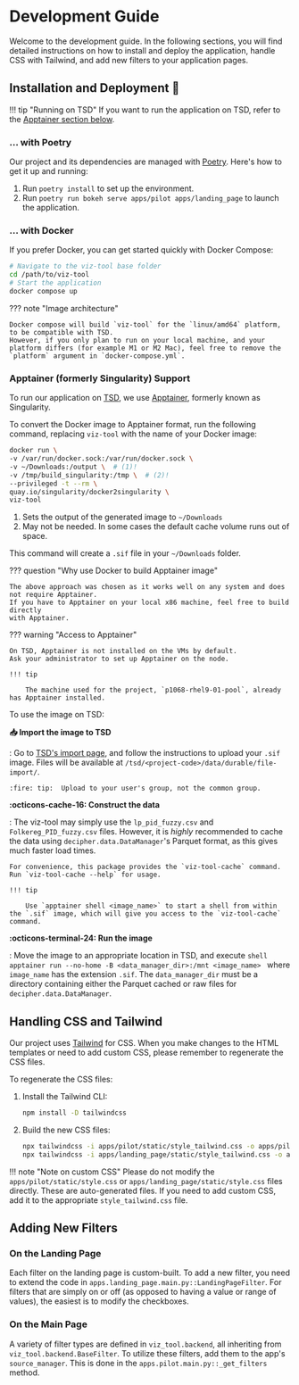 # Development Guide

Welcome to the development guide. In the following sections, you will find detailed instructions on how to install and deploy the application, handle CSS with Tailwind, and add new filters to your application pages.

## Installation and Deployment :rocket:

!!! tip "Running on TSD"
    If you want to run the application on TSD, refer to the [Apptainer section below](#apptainer-formerly-singularity-support).

### ... with Poetry

Our project and its dependencies are managed with [Poetry](https://python-poetry.org/). Here's how to get it up and running:

1. Run `poetry install` to set up the environment.
2. Run `poetry run bokeh serve apps/pilot apps/landing_page` to launch the application.

### ... with Docker

If you prefer Docker, you can get started quickly with Docker Compose:
```bash
# Navigate to the viz-tool base folder
cd /path/to/viz-tool
# Start the application
docker compose up
```

??? note "Image architecture"

    Docker compose will build `viz-tool` for the `linux/amd64` platform, to be compatible with TSD.
    However, if you only plan to run on your local machine, and your platform differs (for example M1 or M2 Mac), feel free to remove the `platform` argument in `docker-compose.yml`.


### Apptainer (formerly Singularity) Support

To run our application on [TSD](https://www.uio.no/tjenester/it/forskning/sensitiv/), we use [Apptainer](https://apptainer.org/), formerly known as Singularity.

To convert the Docker image to Apptainer format, run the following command, replacing `viz-tool` with the name of your Docker image:

```bash
docker run \
-v /var/run/docker.sock:/var/run/docker.sock \
-v ~/Downloads:/output \  # (1)!
-v /tmp/build_singularity:/tmp \  # (2)!
--privileged -t --rm \
quay.io/singularity/docker2singularity \
viz-tool
```

1. Sets the output of the generated image to `~/Downloads`
2. May not be needed. In some cases the default cache volume runs out of space.


This command will create a `.sif` file in your `~/Downloads` folder.

??? question "Why use Docker to build Apptainer image"

    The above approach was chosen as it works well on any system and does not require Apptainer.
    If you have to Apptainer on your local x86 machine, feel free to build directly
    with Apptainer.

??? warning "Access to Apptainer"

    On TSD, Apptainer is not installed on the VMs by default.
    Ask your administrator to set up Apptainer on the node.

    !!! tip

        The machine used for the project, `p1068-rhel9-01-pool`, already has Apptainer installed.

To use the image on TSD:

**📥 Import the image to TSD**

:   Go to [TSD's import page](https://data.tsd.usit.no/file-import/), and follow the instructions to upload your `.sif` image.
    Files will be available at `/tsd/<project-code>/data/durable/file-import/`.

    :fire: tip:  Upload to your user's group, not the common group.

**:octicons-cache-16: Construct the data**

:   The viz-tool may simply use the  `lp_pid_fuzzy.csv` and `Folkereg_PID_fuzzy.csv` files.
    However, it is _highly_ recommended to cache the data using `decipher.data.DataManager`'s Parquet format, as this gives much faster load times.

    For convenience, this package provides the `viz-tool-cache` command.
    Run `viz-tool-cache --help` for usage.

    !!! tip

        Use `apptainer shell <image_name>` to start a shell from within the `.sif` image, which will give you access to the `viz-tool-cache` command.

**:octicons-terminal-24: Run the image**

:   Move the image to an appropriate location in TSD, and execute
    ```shell
    apptainer run --no-home -B <data_manager_dir>:/mnt <image_name>
    ```
    where `image_name` has the extension `.sif`.
    The `data_manager_dir` must be a directory containing either the Parquet cached or raw files for `decipher.data.DataManager`.


## Handling CSS and Tailwind

Our project uses [Tailwind](https://tailwindcss.com/docs/installation) for CSS. When you make changes to the HTML templates or need to add custom CSS, please remember to regenerate the CSS files.

To regenerate the CSS files:

1. Install the Tailwind CLI:
    ```bash
    npm install -D tailwindcss
    ```
2. Build the new CSS files:
    ```bash
    npx tailwindcss -i apps/pilot/static/style_tailwind.css -o apps/pilot/static/style.css
    npx tailwindcss -i apps/landing_page/static/style_tailwind.css -o apps/landing_page/static/style.css
    ```

!!! note "Note on custom CSS"
    Please do not modify the `apps/pilot/static/style.css` or `apps/landing_page/static/style.css` files directly. These are auto-generated files. If you need to add custom CSS, add it to the appropriate `style_tailwind.css` file.

## Adding New Filters

### On the Landing Page

Each filter on the landing page is custom-built. To add a new filter, you need to extend the code in `apps.landing_page.main.py::LandingPageFilter`.
For filters that are simply on or off (as opposed to having a value or range of values), the easiest is to modify the checkboxes.

### On the Main Page

A variety of filter types are defined in `viz_tool.backend`, all inheriting from `viz_tool.backend.BaseFilter`. To utilize these filters, add them to the app's `source_manager`. This is done in the `apps.pilot.main.py::_get_filters` method.
